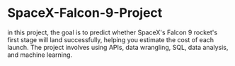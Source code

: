 # SpaceX-Falcon-9-Project
in this project, the goal is to predict whether SpaceX's Falcon 9 rocket's first stage will land successfully, helping you estimate the cost of each launch. The project involves using APIs, data wrangling, SQL, data analysis, and machine learning. 
